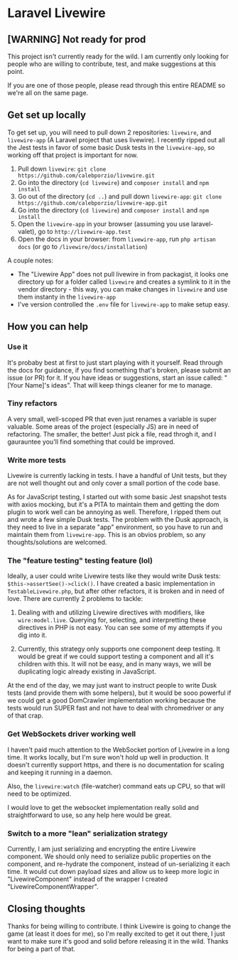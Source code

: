 # Laravel Livewire

## [WARNING] Not ready for prod

This project isn't currently ready for the wild. I am currently only looking for people who are willing to contribute, test, and make suggestions at this point.

If you are one of those people, please read through this entire README so we're all on the same page.

## Get set up locally

To get set up, you will need to pull down 2 repositories: `livewire`, and `livewire-app` (A Laravel project that uses livewire). I recently ripped out all the Jest tests in favor of some basic Dusk tests in the `livewire-app`, so working off that project is important for now.

1. Pull down `livewire`: `git clone https://github.com/calebporzio/livewire.git`
2. Go into the directory (`cd livewire`) and `composer install` and `npm install`
3. Go out of the directory (`cd ..`) and pull down `livewire-app`: `git clone https://github.com/calebporzio/livewire-app.git`
4. Go into the directory (`cd livewire`) and `composer install` and `npm install`
5. Open the `livewire-app` in your browser (assuming you use laravel-valet), go to `http://livewire-app.test`
6. Open the docs in your browser: from `livewire-app`, run `php artisan docs` (or go to `/livewire/docs/installation`)

A couple notes:
* The "Livewire App" does not pull livewire in from packagist, it looks one directory up for a folder called `livewire` and creates a symlink to it in the vendor directory - this way, you can make changes in `livewire` and use them instanty in the `livewire-app`
* I've version controlled the `.env` file for `livewire-app` to make setup easy.

## How you can help

### Use it
It's probaby best at first to just start playing with it yourself. Read through the docs for guidance, if you find something that's broken, please submit an issue (or PR) for it. If you have ideas or suggestions, start an issue called: "[Your Name]'s ideas". That will keep things cleaner for me to manage.

### Tiny refactors
A very small, well-scoped PR that even just renames a variable is super valuable. Some areas of the project (especially JS) are in need of refactoring. The smaller, the better! Just pick a file, read throgh it, and I gaurauntee you'll find something that could be improved.

### Write more tests
Livewire is currently lacking in tests. I have a handful of Unit tests, but they are not well thought out and only cover a small portion of the code base.

As for JavaScript testing, I started out with some basic Jest snapshot tests with axios mocking, but it's a PITA to maintain them and getting the dom plugin to work well can be annoying as well. Therefore, I ripped them out and wrote a few simple Dusk tests. The problem with the Dusk approach, is they need to live in a separate "app" environment, so you have to run and maintain them from `livewire-app`. This is an obvios problem, so any thoughts/solutions are welcomed.

### The "feature testing" testing feature (lol)
Ideally, a user could write Livewire tests like they would write Dusk tests: `$this->assertSee()->click()`. I have created a basic implementation in `TestableLivewire.php`, but after other refactors, it is broken and in need of love. There are currently 2 problems to tackle:

1) Dealing with and utilizing Livewire directives with modifiers, like `wire:model.live`. Querying for, selecting, and interpretting these directives in PHP is not easy. You can see some of my attempts if you dig into it.

2) Currently, this strategy only supports one component deep testing. It would be great if we could support testing a component and all it's children with this. It will not be easy, and in many ways, we will be duplicating logic already existing in JavaScript.

At the end of the day, we may just want to instruct people to write Dusk tests (and provide them with some helpers), but it would be sooo powerful if we could get a good DomCrawler implementation working because the tests would run SUPER fast and not have to deal with chromedriver or any of that crap.

### Get WebSockets driver working well
I haven't paid much attention to the WebSocket portion of Livewire in a long time. It works locally, but I'm sure won't hold up well in production. It doesn't currently support https, and there is no documentation for scaling and keeping it running in a daemon.

Also, the `livewire:watch` (file-watcher) command eats up CPU, so that will need to be optimized.

I would love to get the websocket implementation really solid and straightforward to use, so any help here would be great.

### Switch to a more "lean" serialization strategy
Currently, I am just serializing and encrypting the entire Livewire component. We should only need to serialize public properties on the component, and re-hydrate the component, instead of un-serializing it each time. It would cut down payload sizes and allow us to keep more logic in "LivewireComponent" instead of the wrapper I created "LivewireComponentWrapper".

## Closing thoughts
Thanks for being willing to contribute. I think Livewire is going to change the game (at least it does for me), so I'm really excited to get it out there, I just want to make sure it's good and solid before releasing it in the wild. Thanks for being a part of that.
